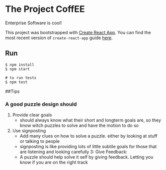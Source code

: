 # The Project CoffEE
Enterprise Software is cool!

This project was bootstrapped with [Create React App](https://github.com/facebookincubator/create-react-app).
You can find the most recent version of `create-react-app` guide [here](https://github.com/facebookincubator/create-react-app/blob/master/packages/react-scripts/template/README.md).

## Run
```
$ npm install
$ npm start

# to run tests
$ npm test
```

##Tips
### A good puzzle design should

1. Provide clear goals
    - should always know what their short and longterm goals are, so they know witch puzzles to solve and have the motion to do so
2. Use signposting
    - Add many clues on how to solve a puzzle. either by looking at stuff or talking to people
    - signposting is like providing lots of little subtile goals for those that are listening and looking carefully
3: Give Feedback: 
    - A puzzle should help solve it self by giving feedback. Letting you know if you are on the right track
    